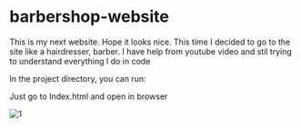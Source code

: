 # barbershop-website


This is my next website. Hope it looks nice. 
This time I decided to go to the site like a hairdresser, barber. 
I have help from youtube video and stil trying to understand everything I do in code

In the project directory, you can run:

Just go to Index.html and open in browser

![1](https://i.pinimg.com/originals/9c/ce/97/9cce97436783804af2147081ea288ddd.png)
